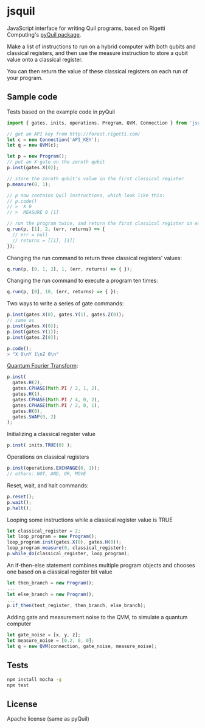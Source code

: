 # jsquil

JavaScript interface for writing Quil programs, based on Rigetti Computing's 
<a href='https://github.com/rigetticomputing/pyquil'>pyQuil package</a>.

Make a list of instructions to run on a hybrid computer with both qubits and classical registers, and then use the
measure instruction to store a qubit value onto a classical register.

You can then return the value of these classical registers on each run of your program.

## Sample code

Tests based on the example code in pyQuil

```javascript
import { gates, inits, operations, Program, QVM, Connection } from 'jsquil'

// get an API key from http://forest.rigetti.com/
let c = new Connection('API_KEY');
let q = new QVM(c);

let p = new Program();
// put an X gate on the zeroth qubit
p.inst(gates.X(0));

// store the zeroth qubit's value in the first classical register
p.measure(0, 1);

// p now contains Quil instructions, which look like this:
// p.code()
// >  X 0
// >  MEASURE 0 [1]

// run the program twice, and return the first classical register on each iteration
q.run(p, [1], 2, (err, returns) => {
  // err = null
  // returns = [[1], [1]]
});
```

Changing the run command to return three classical registers' values:

```javascript
q.run(p, [0, 1, 2], 1, (err, returns) => { });
```

Changing the run command to execute a program ten times:

```javascript
q.run(p, [0], 10, (err, returns) => { });
```

Two ways to write a series of gate commands:

```javascript
p.inst(gates.X(0), gates.Y(1), gates.Z(0));
// same as
p.inst(gates.X(0));
p.inst(gates.Y(1));
p.inst(gates.Z(0));

p.code();
> "X 0\nY 1\nZ 0\n"
```

<a href='https://en.wikipedia.org/wiki/Quantum_Fourier_transform'>Quantum Fourier Transform</a>:

```javascript
p.inst(
  gates.H(2),
  gates.CPHASE(Math.PI / 2, 1, 2),
  gates.H(1),
  gates.CPHASE(Math.PI / 4, 0, 2),
  gates.CPHASE(Math.PI / 2, 0, 1),
  gates.H(0),
  gates.SWAP(0, 2)
);
```

Initializing a classical register value

```javascript
p.inst( inits.TRUE(0) );
```

Operations on classical registers

```javascript
p.inst(operations.EXCHANGE(0, 1));
// others: NOT, AND, OR, MOVE
```

Reset, wait, and halt commands:

```javascript
p.reset();
p.wait();
p.halt();
```

Looping some instructions while a classical register value is TRUE

```javascript
let classical_register = 2;
let loop_program = new Program();
loop_program.inst(gates.X(0), gates.H(0));
loop_program.measure(0, classical_register);
p.while_do(classical_register, loop_program);
```

An if-then-else statement combines multiple program objects and chooses one based on a classical register bit value

```javascript
let then_branch = new Program();
...
let else_branch = new Program();
...
p.if_then(test_register, then_branch, else_branch);
```

Adding gate and measurement noise to the QVM, to simulate a quantum computer

```javascript
let gate_noise = [x, y, z];
let measure_noise = [0.2, 0, 0];
let q = new QVM(connection, gate_noise, measure_noise);
```

## Tests

```bash
npm install mocha -g
npm test
```

## License

Apache license (same as pyQuil)
